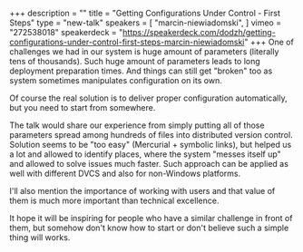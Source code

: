 +++
description = ""
title = "Getting Configurations Under Control - First Steps"
type = "new-talk"
speakers = [
        "marcin-niewiadomski",
]
vimeo = "272538018"
speakerdeck = "https://speakerdeck.com/dodzh/getting-configurations-under-control-first-steps-marcin-niewiadomski"
+++
One of challenges we had in our system is huge amount of parameters (literally tens of
thousands). Such huge amount of parameters leads to long deployment preparation times. And
things can still get "broken" too as system sometimes manipulates configuration on its
own.

Of course the real solution is to deliver proper configuration automatically, but you need
to start from somewhere.

The talk would share our experience from simply putting all of those parameters spread
among hundreds of files into distributed version control. Solution seems to be "too easy"
(Mercurial + symbolic links), but helped us a lot and allowed to identify places, where
the system "messes itself up" and allowed to solve issues much faster. Such approach can
be  applied as well with different DVCS and also for non-Windows platforms.

I'll also mention the importance of working with users and that value of them is much more
important than technical excellence.

It hope it will be inspiring for people who have a similar challenge in front of them, but
somehow don't know how to start or don't believe such a simple thing will works.